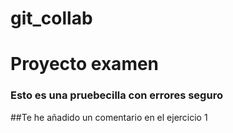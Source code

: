 # git_collab
# Proyecto examen
### Esto es una pruebecilla con errores seguro
##Te he añadido un comentario en el ejercicio 1